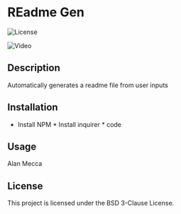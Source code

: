
# REadme Gen

![License](https://img.shields.io/badge/License-BSD%203--Clause-blue.svg)

![Video](https://drive.google.com/file/d/17uMmHdpdJACRiHU36Fb0GJ8L9IOJmSMG/view)

## Description
Automatically generates a readme file from user inputs

## Installation
* Install NPM * Install inquirer * code

## Usage
Alan Mecca

## License
This project is licensed under the BSD 3-Clause License.
